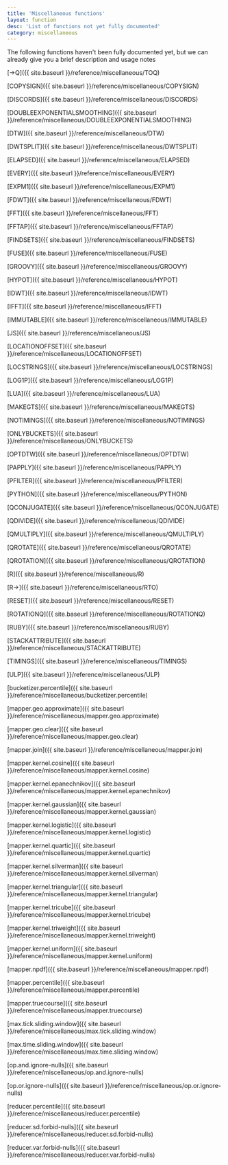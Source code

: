 ```yaml
---
title: 'Miscellaneous functions'
layout: function
desc: 'List of functions not yet fully documented'
category: miscellaneous
---
```


The following functions haven't been fully documented yet, but we can already give you a brief description and usage notes

<div class='row small-p'>

<div class='col-sm-3'>

[-&gt;Q]({{ site.baseurl }}/reference/miscellaneous/TOQ)

[COPYSIGN]({{ site.baseurl }}/reference/miscellaneous/COPYSIGN)

[DISCORDS]({{ site.baseurl }}/reference/miscellaneous/DISCORDS)

[DOUBLEEXPONENTIALSMOOTHING]({{ site.baseurl }}/reference/miscellaneous/DOUBLEEXPONENTIALSMOOTHING)

[DTW]({{ site.baseurl }}/reference/miscellaneous/DTW)

[DWTSPLIT]({{ site.baseurl }}/reference/miscellaneous/DWTSPLIT)

[ELAPSED]({{ site.baseurl }}/reference/miscellaneous/ELAPSED)

[EVERY]({{ site.baseurl }}/reference/miscellaneous/EVERY)

[EXPM1]({{ site.baseurl }}/reference/miscellaneous/EXPM1)

[FDWT]({{ site.baseurl }}/reference/miscellaneous/FDWT)

[FFT]({{ site.baseurl }}/reference/miscellaneous/FFT)

[FFTAP]({{ site.baseurl }}/reference/miscellaneous/FFTAP)

[FINDSETS]({{ site.baseurl }}/reference/miscellaneous/FINDSETS)

[FUSE]({{ site.baseurl }}/reference/miscellaneous/FUSE)

[GROOVY]({{ site.baseurl }}/reference/miscellaneous/GROOVY)

[HYPOT]({{ site.baseurl }}/reference/miscellaneous/HYPOT)

[IDWT]({{ site.baseurl }}/reference/miscellaneous/IDWT)

[IFFT]({{ site.baseurl }}/reference/miscellaneous/IFFT)

[IMMUTABLE]({{ site.baseurl }}/reference/miscellaneous/IMMUTABLE)

[JS]({{ site.baseurl }}/reference/miscellaneous/JS)

</div>

<div class='col-sm-3'>

[LOCATIONOFFSET]({{ site.baseurl }}/reference/miscellaneous/LOCATIONOFFSET)

[LOCSTRINGS]({{ site.baseurl }}/reference/miscellaneous/LOCSTRINGS)

[LOG1P]({{ site.baseurl }}/reference/miscellaneous/LOG1P)

[LUA]({{ site.baseurl }}/reference/miscellaneous/LUA)

[MAKEGTS]({{ site.baseurl }}/reference/miscellaneous/MAKEGTS)

[NOTIMINGS]({{ site.baseurl }}/reference/miscellaneous/NOTIMINGS)

[ONLYBUCKETS]({{ site.baseurl }}/reference/miscellaneous/ONLYBUCKETS)

[OPTDTW]({{ site.baseurl }}/reference/miscellaneous/OPTDTW)

[PAPPLY]({{ site.baseurl }}/reference/miscellaneous/PAPPLY)

[PFILTER]({{ site.baseurl }}/reference/miscellaneous/PFILTER)

[PYTHON]({{ site.baseurl }}/reference/miscellaneous/PYTHON)

[QCONJUGATE]({{ site.baseurl }}/reference/miscellaneous/QCONJUGATE)

[QDIVIDE]({{ site.baseurl }}/reference/miscellaneous/QDIVIDE)

[QMULTIPLY]({{ site.baseurl }}/reference/miscellaneous/QMULTIPLY)

[QROTATE]({{ site.baseurl }}/reference/miscellaneous/QROTATE)

[QROTATION]({{ site.baseurl }}/reference/miscellaneous/QROTATION)

[R]({{ site.baseurl }}/reference/miscellaneous/R)

[R-&gt;]({{ site.baseurl }}/reference/miscellaneous/RTO)

[RESET]({{ site.baseurl }}/reference/miscellaneous/RESET)

[ROTATIONQ]({{ site.baseurl }}/reference/miscellaneous/ROTATIONQ)

[RUBY]({{ site.baseurl }}/reference/miscellaneous/RUBY)

[STACKATTRIBUTE]({{ site.baseurl }}/reference/miscellaneous/STACKATTRIBUTE)

[TIMINGS]({{ site.baseurl }}/reference/miscellaneous/TIMINGS)

</div>

<div class='col-sm-3'>

[ULP]({{ site.baseurl }}/reference/miscellaneous/ULP)

[bucketizer.percentile]({{ site.baseurl }}/reference/miscellaneous/bucketizer.percentile)

[mapper.geo.approximate]({{ site.baseurl }}/reference/miscellaneous/mapper.geo.approximate)

[mapper.geo.clear]({{ site.baseurl }}/reference/miscellaneous/mapper.geo.clear)

[mapper.join]({{ site.baseurl }}/reference/miscellaneous/mapper.join)

[mapper.kernel.cosine]({{ site.baseurl }}/reference/miscellaneous/mapper.kernel.cosine)

[mapper.kernel.epanechnikov]({{ site.baseurl }}/reference/miscellaneous/mapper.kernel.epanechnikov)

[mapper.kernel.gaussian]({{ site.baseurl }}/reference/miscellaneous/mapper.kernel.gaussian)

[mapper.kernel.logistic]({{ site.baseurl }}/reference/miscellaneous/mapper.kernel.logistic)

[mapper.kernel.quartic]({{ site.baseurl }}/reference/miscellaneous/mapper.kernel.quartic)

[mapper.kernel.silverman]({{ site.baseurl }}/reference/miscellaneous/mapper.kernel.silverman)

[mapper.kernel.triangular]({{ site.baseurl }}/reference/miscellaneous/mapper.kernel.triangular)

[mapper.kernel.tricube]({{ site.baseurl }}/reference/miscellaneous/mapper.kernel.tricube)

[mapper.kernel.triweight]({{ site.baseurl }}/reference/miscellaneous/mapper.kernel.triweight)

[mapper.kernel.uniform]({{ site.baseurl }}/reference/miscellaneous/mapper.kernel.uniform)

[mapper.npdf]({{ site.baseurl }}/reference/miscellaneous/mapper.npdf)

[mapper.percentile]({{ site.baseurl }}/reference/miscellaneous/mapper.percentile)

[mapper.truecourse]({{ site.baseurl }}/reference/miscellaneous/mapper.truecourse)

[max.tick.sliding.window]({{ site.baseurl }}/reference/miscellaneous/max.tick.sliding.window)

[max.time.sliding.window]({{ site.baseurl }}/reference/miscellaneous/max.time.sliding.window)

[op.and.ignore-nulls]({{ site.baseurl }}/reference/miscellaneous/op.and.ignore-nulls)

[op.or.ignore-nulls]({{ site.baseurl }}/reference/miscellaneous/op.or.ignore-nulls)

[reducer.percentile]({{ site.baseurl }}/reference/miscellaneous/reducer.percentile)

[reducer.sd.forbid-nulls]({{ site.baseurl }}/reference/miscellaneous/reducer.sd.forbid-nulls)

[reducer.var.forbid-nulls]({{ site.baseurl }}/reference/miscellaneous/reducer.var.forbid-nulls)

</div>
